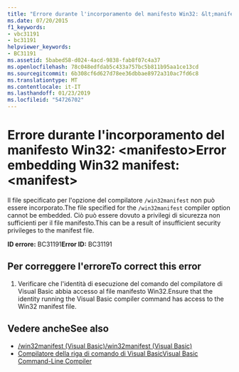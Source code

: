 ```yaml
---
title: "Errore durante l'incorporamento del manifesto Win32: &lt;manifesto&gt;"
ms.date: 07/20/2015
f1_keywords:
- vbc31191
- bc31191
helpviewer_keywords:
- BC31191
ms.assetid: 5babed58-d024-4acd-9838-fab8f07c4a37
ms.openlocfilehash: 78c048edfdab5c433a757bc5b811b95aa1ce13cd
ms.sourcegitcommit: 6b308cf6d627d78ee36dbbae8972a310ac7fd6c8
ms.translationtype: MT
ms.contentlocale: it-IT
ms.lasthandoff: 01/23/2019
ms.locfileid: "54726702"
---
```

# <a name="error-embedding-win32-manifest-ltmanifestgt"></a><span data-ttu-id="715a0-102">Errore durante l'incorporamento del manifesto Win32: &lt;manifesto&gt;</span><span class="sxs-lookup"><span data-stu-id="715a0-102">Error embedding Win32 manifest: &lt;manifest&gt;</span></span>
<span data-ttu-id="715a0-103">Il file specificato per l'opzione del compilatore `/win32manifest` non può essere incorporato.</span><span class="sxs-lookup"><span data-stu-id="715a0-103">The file specified for the `/win32manifest` compiler option cannot be embedded.</span></span> <span data-ttu-id="715a0-104">Ciò può essere dovuto a privilegi di sicurezza non sufficienti per il file manifesto.</span><span class="sxs-lookup"><span data-stu-id="715a0-104">This can be a result of insufficient security privileges to the manifest file.</span></span>  
  
 <span data-ttu-id="715a0-105">**ID errore:** BC31191</span><span class="sxs-lookup"><span data-stu-id="715a0-105">**Error ID:** BC31191</span></span>  
  
## <a name="to-correct-this-error"></a><span data-ttu-id="715a0-106">Per correggere l'errore</span><span class="sxs-lookup"><span data-stu-id="715a0-106">To correct this error</span></span>  
  
1.  <span data-ttu-id="715a0-107">Verificare che l'identità di esecuzione del comando del compilatore di Visual Basic abbia accesso al file manifesto Win32.</span><span class="sxs-lookup"><span data-stu-id="715a0-107">Ensure that the identity running the Visual Basic compiler command has access to the Win32 manifest file.</span></span>  
  
## <a name="see-also"></a><span data-ttu-id="715a0-108">Vedere anche</span><span class="sxs-lookup"><span data-stu-id="715a0-108">See also</span></span>
- [<span data-ttu-id="715a0-109">/win32manifest (Visual Basic)</span><span class="sxs-lookup"><span data-stu-id="715a0-109">/win32manifest (Visual Basic)</span></span>](../../visual-basic/reference/command-line-compiler/win32manifest.md)
- [<span data-ttu-id="715a0-110">Compilatore della riga di comando di Visual Basic</span><span class="sxs-lookup"><span data-stu-id="715a0-110">Visual Basic Command-Line Compiler</span></span>](../../visual-basic/reference/command-line-compiler/index.md)
